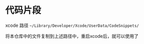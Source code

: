 # 代码片段

xcode 路径 `~/Library/Developer/Xcode/UserData/CodeSnippets/`

将本仓库中的文件复制到上述路径中，重启xcode后，就可以使用了
